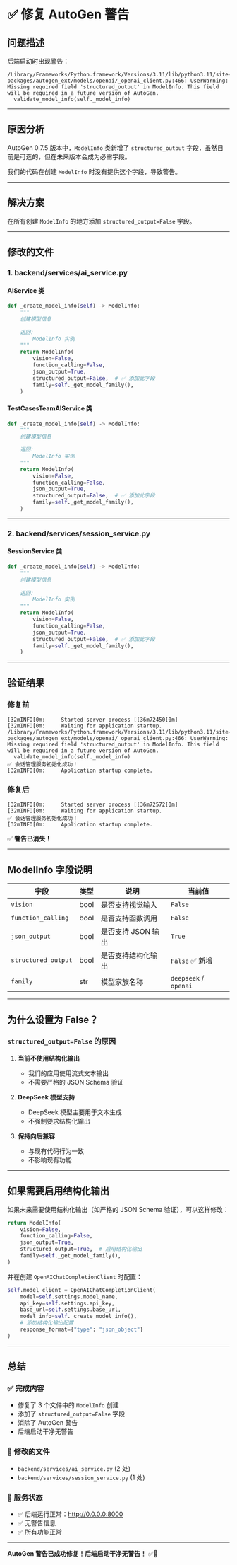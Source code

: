 # ✅ 修复 AutoGen 警告

## 问题描述

后端启动时出现警告：

```
/Library/Frameworks/Python.framework/Versions/3.11/lib/python3.11/site-packages/autogen_ext/models/openai/_openai_client.py:466: UserWarning: Missing required field 'structured_output' in ModelInfo. This field will be required in a future version of AutoGen.
  validate_model_info(self._model_info)
```

---

## 原因分析

AutoGen 0.7.5 版本中，`ModelInfo` 类新增了 `structured_output` 字段，虽然目前是可选的，但在未来版本会成为必需字段。

我们的代码在创建 `ModelInfo` 时没有提供这个字段，导致警告。

---

## 解决方案

在所有创建 `ModelInfo` 的地方添加 `structured_output=False` 字段。

---

## 修改的文件

### 1. **backend/services/ai_service.py**

#### AIService 类
```python
def _create_model_info(self) -> ModelInfo:
    """
    创建模型信息
    
    返回:
        ModelInfo 实例
    """
    return ModelInfo(
        vision=False,
        function_calling=False,
        json_output=True,
        structured_output=False,  # ✅ 添加此字段
        family=self._get_model_family(),
    )
```

#### TestCasesTeamAIService 类
```python
def _create_model_info(self) -> ModelInfo:
    """
    创建模型信息

    返回:
        ModelInfo 实例
    """
    return ModelInfo(
        vision=False,
        function_calling=False,
        json_output=True,
        structured_output=False,  # ✅ 添加此字段
        family=self._get_model_family(),
    )
```

---

### 2. **backend/services/session_service.py**

#### SessionService 类
```python
def _create_model_info(self) -> ModelInfo:
    """
    创建模型信息
    
    返回:
        ModelInfo 实例
    """
    return ModelInfo(
        vision=False,
        function_calling=False,
        json_output=True,
        structured_output=False,  # ✅ 添加此字段
        family=self._get_model_family(),
    )
```

---

## 验证结果

### 修复前
```
[32mINFO[0m:     Started server process [[36m72450[0m]
[32mINFO[0m:     Waiting for application startup.
/Library/Frameworks/Python.framework/Versions/3.11/lib/python3.11/site-packages/autogen_ext/models/openai/_openai_client.py:466: UserWarning: Missing required field 'structured_output' in ModelInfo. This field will be required in a future version of AutoGen.
  validate_model_info(self._model_info)
✅ 会话管理服务初始化成功！
[32mINFO[0m:     Application startup complete.
```

### 修复后
```
[32mINFO[0m:     Started server process [[36m72572[0m]
[32mINFO[0m:     Waiting for application startup.
✅ 会话管理服务初始化成功！
[32mINFO[0m:     Application startup complete.
```

✅ **警告已消失！**

---

## ModelInfo 字段说明

| 字段 | 类型 | 说明 | 当前值 |
|------|------|------|--------|
| `vision` | bool | 是否支持视觉输入 | `False` |
| `function_calling` | bool | 是否支持函数调用 | `False` |
| `json_output` | bool | 是否支持 JSON 输出 | `True` |
| `structured_output` | bool | 是否支持结构化输出 | `False` ✅ 新增 |
| `family` | str | 模型家族名称 | `deepseek` / `openai` |

---

## 为什么设置为 False？

### `structured_output=False` 的原因

1. **当前不使用结构化输出**
   - 我们的应用使用流式文本输出
   - 不需要严格的 JSON Schema 验证

2. **DeepSeek 模型支持**
   - DeepSeek 模型主要用于文本生成
   - 不强制要求结构化输出

3. **保持向后兼容**
   - 与现有代码行为一致
   - 不影响现有功能

---

## 如果需要启用结构化输出

如果未来需要使用结构化输出（如严格的 JSON Schema 验证），可以这样修改：

```python
return ModelInfo(
    vision=False,
    function_calling=False,
    json_output=True,
    structured_output=True,  # 启用结构化输出
    family=self._get_model_family(),
)
```

并在创建 `OpenAIChatCompletionClient` 时配置：

```python
self.model_client = OpenAIChatCompletionClient(
    model=self.settings.model_name,
    api_key=self.settings.api_key,
    base_url=self.settings.base_url,
    model_info=self._create_model_info(),
    # 添加结构化输出配置
    response_format={"type": "json_object"}
)
```

---

## 总结

### ✅ 完成内容
- 修复了 3 个文件中的 `ModelInfo` 创建
- 添加了 `structured_output=False` 字段
- 消除了 AutoGen 警告
- 后端启动干净无警告

### 📁 修改的文件
- `backend/services/ai_service.py` (2 处)
- `backend/services/session_service.py` (1 处)

### 🚀 服务状态
- ✅ 后端运行正常：http://0.0.0.0:8000
- ✅ 无警告信息
- ✅ 所有功能正常

---

**AutoGen 警告已成功修复！后端启动干净无警告！** ✅🎉

